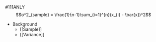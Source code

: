 #111ANLY
$$σ^2_{sample} = \frac{1}{n-1}\sum_{i=1}^{n}(x_{i} - \bar{x})^2$$
* Background
	* [[Sample]]
	* [[Variance]]